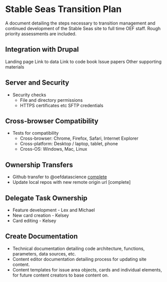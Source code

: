 # Stable Seas Transition Plan

A document detailing the steps necessary to transition management and continued development of the Stable Seas site to full time OEF staff. Rough priority assessments are included.


## Integration with Drupal

Landing page
Link to data
Link to code book
Issue papers
Other supporting materials

## Server and Security
- Security checks
  - File and directory permissions
  - HTTPS certificates etc
SFTP credentials

## Cross-browser Compatibility
- Tests for compatibility
  - Cross-browser: Chrome, Firefox, Safari, Internet Explorer
  - Cross-platform: Desktop / laptop, tablet, phone
  - Cross-OS: Windows, Mac, Linux

## Ownership Transfers
- Github transfer to @oefdatascience [complete](https://github.com/OEFDataScience/stable-seas/graphs/contributors)
- Update local repos with new remote origin url [complete]

## Delegate Task Ownership
- Feature development - Lex and Michael
- New card creation - Kelsey
- Card editing - Kelsey

## Create Documentation
- Technical documentation detailing code architecture, functions, parameters, data sources, etc.
- Content editor documentation detailing process for updating site content.
- Content templates for issue area objects, cards and individual elements, for future content creators to base content on.
